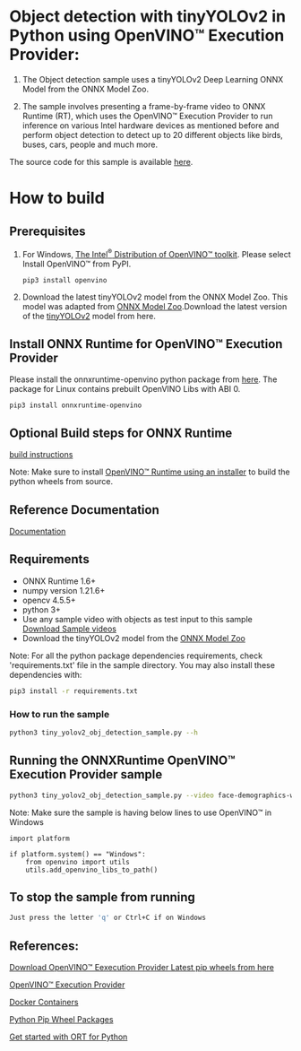 # Object detection with tinyYOLOv2 in Python using OpenVINO™ Execution Provider:

1. The Object detection sample uses a tinyYOLOv2 Deep Learning ONNX Model from the ONNX Model Zoo.

2. The sample involves presenting a frame-by-frame video to ONNX Runtime (RT), which uses the OpenVINO™ Execution Provider to run inference on various Intel hardware devices as mentioned before and perform object detection to detect up to 20 different objects like birds, buses, cars, people and much more.

The source code for this sample is available [here](https://github.com/microsoft/onnxruntime-inference-examples/tree/main/python/OpenVINO_EP/tiny_yolo_v2_object_detection).

# How to build

## Prerequisites
1. For Windows, [The Intel<sup>®</sup> Distribution of OpenVINO™ toolkit](https://docs.openvino.ai/latest/openvino_docs_install_guides_installing_openvino_windows_header.html#doxid-openvino-docs-install-guides-installing-openvino-windows-header).
   Please select Install OpenVINO™ from PyPI.
   ```
   pip3 install openvino
   ```
2. Download the latest tinyYOLOv2 model from the ONNX Model Zoo.
   This model was adapted from [ONNX Model Zoo](https://github.com/onnx/models).Download the latest version of the [tinyYOLOv2](https://github.com/onnx/models/tree/master/vision/object_detection_segmentation/tiny-yolov2) model from here.

## Install ONNX Runtime for OpenVINO™ Execution Provider
Please install the onnxruntime-openvino python package from [here](https://pypi.org/project/onnxruntime-openvino/1.11.0/). The package for Linux contains prebuilt OpenVINO Libs with ABI 0.
```
pip3 install onnxruntime-openvino
```

## Optional Build steps for ONNX Runtime
[build instructions](https://onnxruntime.ai/docs/build/eps.html#openvino)

Note: Make sure to install [OpenVINO™ Runtime using an installer](https://docs.openvino.ai/latest/openvino_docs_install_guides_install_runtime.html) to build the python wheels from source.

## Reference Documentation
[Documentation](https://onnxruntime.ai/docs/execution-providers/OpenVINO-ExecutionProvider.html)

## Requirements
* ONNX Runtime 1.6+
* numpy version 1.21.6+
* opencv 4.5.5+
* python 3+
* Use any sample video with objects as test input to this sample [Download Sample videos](https://github.com/intel-iot-devkit/sample-videos)
* Download the tinyYOLOv2 model from the [ONNX Model Zoo](https://github.com/onnx/models/tree/master/vision/object_detection_segmentation/tiny-yolov2) 

Note: For all the python package dependencies requirements, check 'requirements.txt' file in the sample directory. You may also install these dependencies with:
```bash
pip3 install -r requirements.txt
```

### How to run the sample
```bash
python3 tiny_yolov2_obj_detection_sample.py --h
```
## Running the ONNXRuntime OpenVINO™ Execution Provider sample
```bash
python3 tiny_yolov2_obj_detection_sample.py --video face-demographics-walking-and-pause.mp4 --model tinyyolov2.onnx --device CPU_FP32
```
Note: Make sure the sample is having below lines to use OpenVINO™ in Windows
```
import platform

if platform.system() == "Windows":
	from openvino import utils
	utils.add_openvino_libs_to_path()
```

## To stop the sample from running
```bash
Just press the letter 'q' or Ctrl+C if on Windows
```

## References:

[Download OpenVINO™ Eexecution Provider Latest pip wheels from here](https://pypi.org/project/onnxruntime-openvino/)

[OpenVINO™ Execution Provider](https://www.intel.com/content/www/us/en/artificial-intelligence/posts/faster-inferencing-with-one-line-of-code.html)

[Docker Containers](https://www.intel.com/content/www/us/en/artificial-intelligence/posts/openvino-execution-provider-docker-container.html)

[Python Pip Wheel Packages](https://www.intel.com/content/www/us/en/artificial-intelligence/posts/openvino-execution-provider-for-onnx-runtime.html)

[Get started with ORT for Python](https://onnxruntime.ai/docs/get-started/with-python.html)

